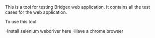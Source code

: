 This is a tool for testing Bridgex web application. It contains all the test cases for the web application.

To use this tool

-Install selenium webdriver here
-Have a chrome browser